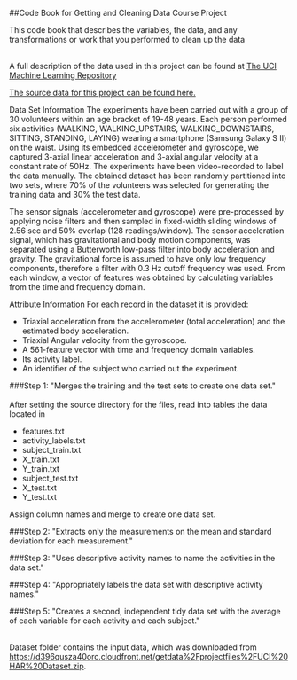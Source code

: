 
##Code Book for Getting and Cleaning Data Course Project <br>

This code book that describes the variables, the data, and any transformations or work that you performed to clean up the data <br> <br>

A full description of the data used in this project can be found at [The UCI Machine Learning Repository](http://archive.ics.uci.edu/ml/datasets/Human+Activity+Recognition+Using+Smartphones)

[The source data for this project can be found here.](https://d396qusza40orc.cloudfront.net/getdata%2Fprojectfiles%2FUCI%20HAR%20Dataset.zip)

Data Set Information
The experiments have been carried out with a group of 30 volunteers within an age bracket of 19-48 years. Each person performed six activities (WALKING, WALKING_UPSTAIRS, WALKING_DOWNSTAIRS, SITTING, STANDING, LAYING) wearing a smartphone (Samsung Galaxy S II) on the waist. Using its embedded accelerometer and gyroscope, we captured 3-axial linear acceleration and 3-axial angular velocity at a constant rate of 50Hz. The experiments have been video-recorded to label the data manually. The obtained dataset has been randomly partitioned into two sets, where 70% of the volunteers was selected for generating the training data and 30% the test data. 

The sensor signals (accelerometer and gyroscope) were pre-processed by applying noise filters and then sampled in fixed-width sliding windows of 2.56 sec and 50% overlap (128 readings/window). The sensor acceleration signal, which has gravitational and body motion components, was separated using a Butterworth low-pass filter into body acceleration and gravity. The gravitational force is assumed to have only low frequency components, therefore a filter with 0.3 Hz cutoff frequency was used. From each window, a vector of features was obtained by calculating variables from the time and frequency domain.

Attribute Information
For each record in the dataset it is provided: 
- Triaxial acceleration from the accelerometer (total acceleration) and the estimated body acceleration. 
- Triaxial Angular velocity from the gyroscope. 
- A 561-feature vector with time and frequency domain variables. 
- Its activity label. 
- An identifier of the subject who carried out the experiment.

###Step 1: "Merges the training and the test sets to create one data set." <br><br>
After setting the source directory for the files, read into tables the data located in
- features.txt
- activity_labels.txt
- subject_train.txt
- X_train.txt
- Y_train.txt
- subject_test.txt
- X_test.txt
- Y_test.txt

Assign column names and merge to create one data set.


###Step 2: "Extracts only the measurements on the mean and standard deviation for each measurement." <br>

###Step 3: "Uses descriptive activity names to name the activities in the data set." <br>

###Step 4: "Appropriately labels the data set with descriptive activity names." <br>

###Step 5: "Creates a second, independent tidy data set with the average of each variable for each activity and each subject." <br> <br>

Dataset folder contains the input data, which was downloaded from https://d396qusza40orc.cloudfront.net/getdata%2Fprojectfiles%2FUCI%20HAR%20Dataset.zip. 
